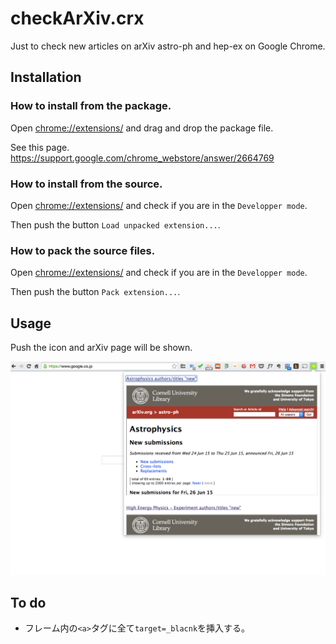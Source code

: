 # checkArXiv.crx

Just to check new articles on arXiv astro-ph and hep-ex on Google Chrome.

## Installation

### How to install from the package.

Open <chrome://extensions/> and drag and drop the package file.

See this page. <https://support.google.com/chrome_webstore/answer/2664769>

### How to install from the source.

Open <chrome://extensions/> and check if you are in the ```Developper mode```.

Then push the button ```Load unpacked extension...```.

### How to pack the source files.
Open <chrome://extensions/> and check if you are in the ```Developper mode```.

Then push the button ```Pack extension...```.

## Usage

Push the icon and arXiv page will be shown.

![demo](https://raw.githubusercontent.com/pn11/checkArXiv.crx/master/readme_materials/demo.png)

## To do

- フレーム内の```<a>```タグに全て```target=_blacnk```を挿入する。
